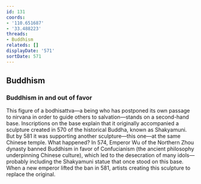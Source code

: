 ```yaml
---
id: 131
coords:
- '110.651687'
- '33.488223'
threads:
- Buddhism
relateds: []
displayDate: '571'
sortDate: 571
---
```


## Buddhism

### Buddhism in and out of favor

This figure of a bodhisattva—a being who has postponed its own passage to nirvana in order to guide others to salvation—stands on a second-hand base. Inscriptions on the base explain that it originally accompanied a sculpture created in 570 of the historical Buddha, known as Shakyamuni. But by 581 it was supporting another sculpture—this one—at the same Chinese temple. What happened? In 574, Emperor Wu of the Northern Zhou dynasty banned Buddhism in favor of Confucianism (the ancient philosophy underpinning Chinese culture), which led to the desecration of many idols—probably including the Shakyamuni statue that once stood on this base. When a new emperor lifted the ban in 581, artists creating this sculpture to replace the original.
